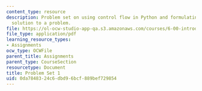 ```yaml
---
content_type: resource
description: Problem set on using control flow in Python and formulating a computational
  solution to a problem.
file: https://ol-ocw-studio-app-qa.s3.amazonaws.com/courses/6-00-introduction-to-computer-science-and-programming-fall-2008/0da7848324c6dbd96bcf889bef729854_pset1.pdf
file_type: application/pdf
learning_resource_types:
- Assignments
ocw_type: OCWFile
parent_title: Assignments
parent_type: CourseSection
resourcetype: Document
title: Problem Set 1
uid: 0da78483-24c6-dbd9-6bcf-889bef729854
---
```

